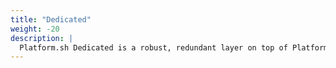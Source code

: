 ```yaml
---
title: "Dedicated"
weight: -20
description: |
  Platform.sh Dedicated is a robust, redundant layer on top of Platform.sh Professional. This section contains all resources concerning the Dedicated product previously found at `ent.docs.platform.sh`.
---
```

